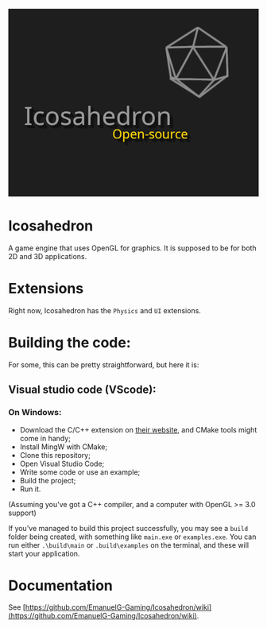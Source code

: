![Icosahedron cover art](resources/icosahedron-cover-art.png)

# Icosahedron
A game engine that uses OpenGL for graphics. It is supposed to be for both 2D and 3D applications.

# Extensions
Right now, Icosahedron has the `Physics` and `UI` extensions.

# Building the code:
For some, this can be pretty straightforward, but here it is:

## Visual studio code (VScode):
### On Windows:
- Download the C/C++ extension on [their website](https://marketplace.visualstudio.com/items?itemName=ms-vscode.cpptools), and CMake  tools might come in handy;
- Install MingW with CMake;
- Clone this repository;
- Open Visual Studio Code;
- Write some code or use an example;
- Build the project;
- Run it.

(Assuming you've got a C++ compiler, and a computer with OpenGL >= 3.0 support)

If you've managed to build this project successfully, you may see a `build` folder being created, with something like `main.exe` or `examples.exe`. You can run either `.\build\main` or `.build\examples` on the terminal, and these will start your application.

# Documentation
See [https://github.com/EmanuelG-Gaming/Icosahedron/wiki](https://github.com/EmanuelG-Gaming/Icosahedron/wiki).